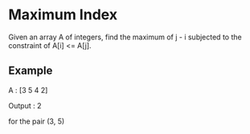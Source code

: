 # Maximum Index

Given an array A of integers, find the maximum of j - i subjected to the constraint of A[i] <= A[j].

## Example

A : [3 5 4 2]

Output : 2

for the pair (3, 5)
